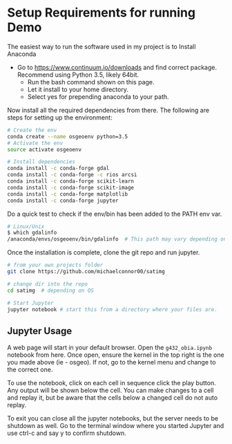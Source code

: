 # Setup Requirements for running Demo


The easiest way to run the software used in my project is to Install Anaconda

* Go to https://www.continuum.io/downloads and find correct package. Recommend using Python 3.5, likely 64bit.
    - Run the bash command shown on this page.
    - Let it install to your home directory.
    - Select yes for prepending anaconda to your path.


Now install all the required dependencies from there. The following are steps for setting up the environment:


```bash
# Create the env
conda create --name osgeoenv python=3.5
# Activate the env
source activate osgeoenv

# Install dependencies
conda install -c conda-forge gdal
conda install -c conda-forge -c rios arcsi
conda install -c conda-forge scikit-learn
conda install -c conda-forge scikit-image
conda install -c conda-forge matplotlib
conda install -c conda-forge jupyter
```



Do a quick test to check if the env/bin has been added to the PATH env var.

```bash
# Linux/Unix
$ which gdalinfo
/anaconda/envs/osgeoenv/bin/gdalinfo  # This path may vary depending on Operating System
```

Once the installation is complete, clone the git repo and run jupyter.

```bash
# from your own projects folder
git clone https://github.com/michaelconnor00/satimg

# change dir into the repo
cd satimg  # depending on OS

# Start Jupyter
jupyter notebook # start this from a directory where your files are.

```

## Jupyter Usage

A web page will start in your default browser. Open the `g432_obia.ipynb` notebook from here. Once open, ensure the kernel in the top right is the one you made above (ie - osgeo). If not, go to the kernel menu and change to the correct one.

To use the notebook, click on each cell in sequence click the play button. Any output will be shown below the cell. You can make changes to a cell and replay it, but be aware that the cells below a changed cell do not auto replay.

To exit you can close all the jupyter notebooks, but the server needs to be shutdown as well. Go to the terminal window where you started Jupyter and use ctrl-c  and say y to confirm shutdown.